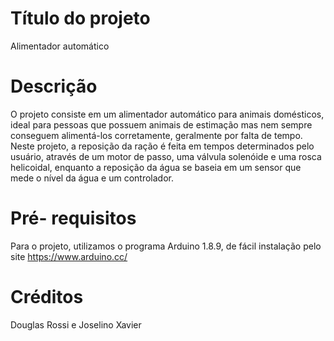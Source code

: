 # Título do projeto
Alimentador automático
# Descrição
O projeto consiste em um alimentador automático para animais domésticos, ideal para pessoas que possuem animais de estimação mas nem sempre conseguem alimentá-los corretamente, geralmente por falta de tempo. Neste projeto, a reposição da ração é feita em tempos determinados pelo usuário, através de um motor de passo, uma válvula solenóide e uma rosca helicoidal, enquanto a reposição da água se baseia em um sensor que mede o nível da água e um controlador.
# Pré- requisitos
Para o projeto, utilizamos o programa Arduino 1.8.9, de fácil instalação pelo site https://www.arduino.cc/
# Créditos
Douglas Rossi e Joselino Xavier
